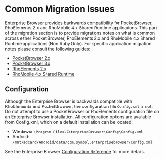 # Common Migration Issues
Enterprise Browser provides backwards compatibility for PocketBrowser, RhoElements 2.x and RhoMobile 4.x Shared Runtime applications. This part of the migration section is to provide migrations notes on what is common across either Pocket Browser, RhoElements 2.x and RhoMobile 4.x Shared Runtime applications (Non Ruby Only). For specific application migration notes please consult the following guides:

* [PocketBrowser 2.x](../guide/pb2)
* [PocketBrowser 3.x](../guide/pb3)
* [RhoElements 2.x](../guide/elements)
* [RhoMobile 4.x Shared Runtime](../guide/rhomobile)

## Configuration
Although the Enterprise Browser is backwards compatible with RhoElements and PocketBrowser, the configuration file `Config.xml` is not. Do not attempt to use a PocketBrowser or RhoElements configuration file on an Enterprise Browser installation.
All configuration options are available from Config.xml, which on a default installation can be located:

* Windows: `\Program Files\EnterpriseBrowser\Config\Config.xml`
* Android: `/mnt/sdcard/Android/data/com.symbol.enterprisebrowser/Config.xml`

See the Enterprise Browser [Configuration Reference](../guide/configreference) for more details.
